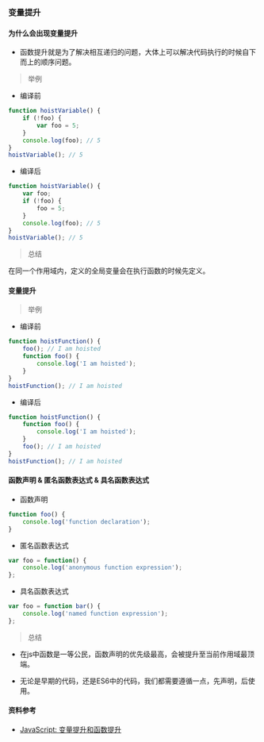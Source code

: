 ### 变量提升

#### 为什么会出现变量提升

- 函数提升就是为了解决相互递归的问题，大体上可以解决代码执行的时候自下而上的顺序问题。
    
> 举例

- 编译前
```javascript
function hoistVariable() {
    if (!foo) {
        var foo = 5;
    }
    console.log(foo); // 5
}
hoistVariable(); // 5
```

- 编译后
```javascript
function hoistVariable() {
    var foo;
    if (!foo) {
        foo = 5;
    }
    console.log(foo); // 5
}
hoistVariable(); // 5
```

> 总结

在同一个作用域内，定义的全局变量会在执行函数的时候先定义。

#### 变量提升

> 举例

- 编译前
```javascript
function hoistFunction() {
    foo(); // I am hoisted
    function foo() {
        console.log('I am hoisted');
    }
}
hoistFunction(); // I am hoisted

```
- 编译后
```javascript
function hoistFunction() {
    function foo() {
        console.log('I am hoisted');
    }
    foo(); // I am hoisted
}
hoistFunction(); // I am hoisted
```

#### 函数声明 & 匿名函数表达式 & 具名函数表达式

- 函数声明
```javascript
function foo() {
    console.log('function declaration');
}
```

- 匿名函数表达式
```javascript
var foo = function() {
    console.log('anonymous function expression');
};
```

- 具名函数表达式
```javascript
var foo = function bar() {
    console.log('named function expression');
};
```

> 总结

- 在js中函数是一等公民，函数声明的优先级最高，会被提升至当前作用域最顶端。

- 无论是早期的代码，还是ES6中的代码，我们都需要遵循一点，先声明，后使用。

#### 资料参考

- [JavaScript: 变量提升和函数提升](https://www.cnblogs.com/liuhe688/p/5891273.html)

